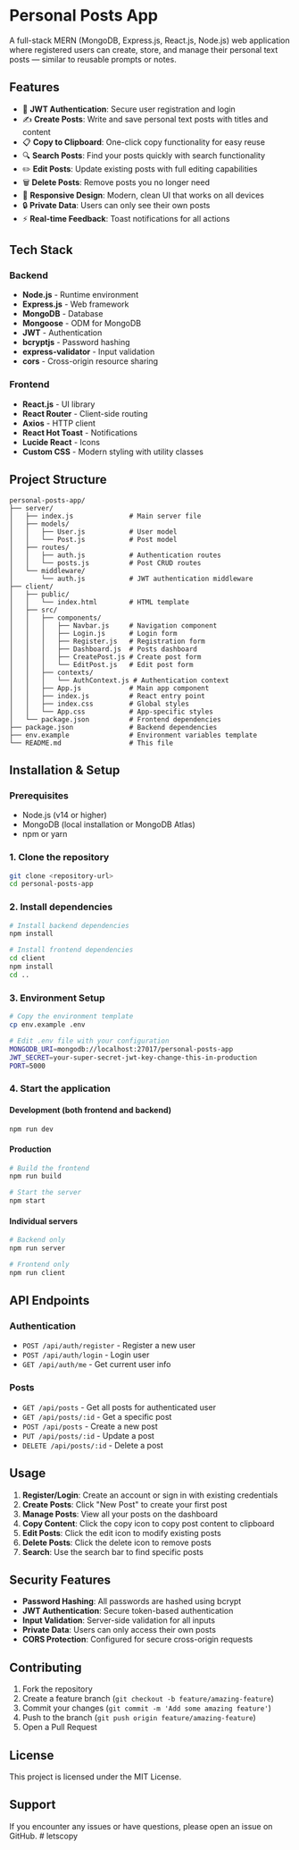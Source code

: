 # Personal Posts App

A full-stack MERN (MongoDB, Express.js, React.js, Node.js) web application where registered users can create, store, and manage their personal text posts — similar to reusable prompts or notes.

## Features

- 🔐 **JWT Authentication**: Secure user registration and login
- ✍️ **Create Posts**: Write and save personal text posts with titles and content
- 📋 **Copy to Clipboard**: One-click copy functionality for easy reuse
- 🔍 **Search Posts**: Find your posts quickly with search functionality
- ✏️ **Edit Posts**: Update existing posts with full editing capabilities
- 🗑️ **Delete Posts**: Remove posts you no longer need
- 📱 **Responsive Design**: Modern, clean UI that works on all devices
- 🔒 **Private Data**: Users can only see their own posts
- ⚡ **Real-time Feedback**: Toast notifications for all actions

## Tech Stack

### Backend
- **Node.js** - Runtime environment
- **Express.js** - Web framework
- **MongoDB** - Database
- **Mongoose** - ODM for MongoDB
- **JWT** - Authentication
- **bcryptjs** - Password hashing
- **express-validator** - Input validation
- **cors** - Cross-origin resource sharing

### Frontend
- **React.js** - UI library
- **React Router** - Client-side routing
- **Axios** - HTTP client
- **React Hot Toast** - Notifications
- **Lucide React** - Icons
- **Custom CSS** - Modern styling with utility classes

## Project Structure

```
personal-posts-app/
├── server/
│   ├── index.js              # Main server file
│   ├── models/
│   │   ├── User.js           # User model
│   │   └── Post.js           # Post model
│   ├── routes/
│   │   ├── auth.js           # Authentication routes
│   │   └── posts.js          # Post CRUD routes
│   └── middleware/
│       └── auth.js           # JWT authentication middleware
├── client/
│   ├── public/
│   │   └── index.html        # HTML template
│   ├── src/
│   │   ├── components/
│   │   │   ├── Navbar.js     # Navigation component
│   │   │   ├── Login.js      # Login form
│   │   │   ├── Register.js   # Registration form
│   │   │   ├── Dashboard.js  # Posts dashboard
│   │   │   ├── CreatePost.js # Create post form
│   │   │   └── EditPost.js   # Edit post form
│   │   ├── contexts/
│   │   │   └── AuthContext.js # Authentication context
│   │   ├── App.js            # Main app component
│   │   ├── index.js          # React entry point
│   │   ├── index.css         # Global styles
│   │   └── App.css           # App-specific styles
│   └── package.json          # Frontend dependencies
├── package.json              # Backend dependencies
├── env.example               # Environment variables template
└── README.md                 # This file
```

## Installation & Setup

### Prerequisites
- Node.js (v14 or higher)
- MongoDB (local installation or MongoDB Atlas)
- npm or yarn

### 1. Clone the repository
```bash
git clone <repository-url>
cd personal-posts-app
```

### 2. Install dependencies
```bash
# Install backend dependencies
npm install

# Install frontend dependencies
cd client
npm install
cd ..
```

### 3. Environment Setup
```bash
# Copy the environment template
cp env.example .env

# Edit .env file with your configuration
MONGODB_URI=mongodb://localhost:27017/personal-posts-app
JWT_SECRET=your-super-secret-jwt-key-change-this-in-production
PORT=5000
```

### 4. Start the application

#### Development (both frontend and backend)
```bash
npm run dev
```

#### Production
```bash
# Build the frontend
npm run build

# Start the server
npm start
```

#### Individual servers
```bash
# Backend only
npm run server

# Frontend only
npm run client
```

## API Endpoints

### Authentication
- `POST /api/auth/register` - Register a new user
- `POST /api/auth/login` - Login user
- `GET /api/auth/me` - Get current user info

### Posts
- `GET /api/posts` - Get all posts for authenticated user
- `GET /api/posts/:id` - Get a specific post
- `POST /api/posts` - Create a new post
- `PUT /api/posts/:id` - Update a post
- `DELETE /api/posts/:id` - Delete a post

## Usage

1. **Register/Login**: Create an account or sign in with existing credentials
2. **Create Posts**: Click "New Post" to create your first post
3. **Manage Posts**: View all your posts on the dashboard
4. **Copy Content**: Click the copy icon to copy post content to clipboard
5. **Edit Posts**: Click the edit icon to modify existing posts
6. **Delete Posts**: Click the delete icon to remove posts
7. **Search**: Use the search bar to find specific posts

## Security Features

- **Password Hashing**: All passwords are hashed using bcrypt
- **JWT Authentication**: Secure token-based authentication
- **Input Validation**: Server-side validation for all inputs
- **Private Data**: Users can only access their own posts
- **CORS Protection**: Configured for secure cross-origin requests

## Contributing

1. Fork the repository
2. Create a feature branch (`git checkout -b feature/amazing-feature`)
3. Commit your changes (`git commit -m 'Add some amazing feature'`)
4. Push to the branch (`git push origin feature/amazing-feature`)
5. Open a Pull Request

## License

This project is licensed under the MIT License.

## Support

If you encounter any issues or have questions, please open an issue on GitHub. # letscopy
